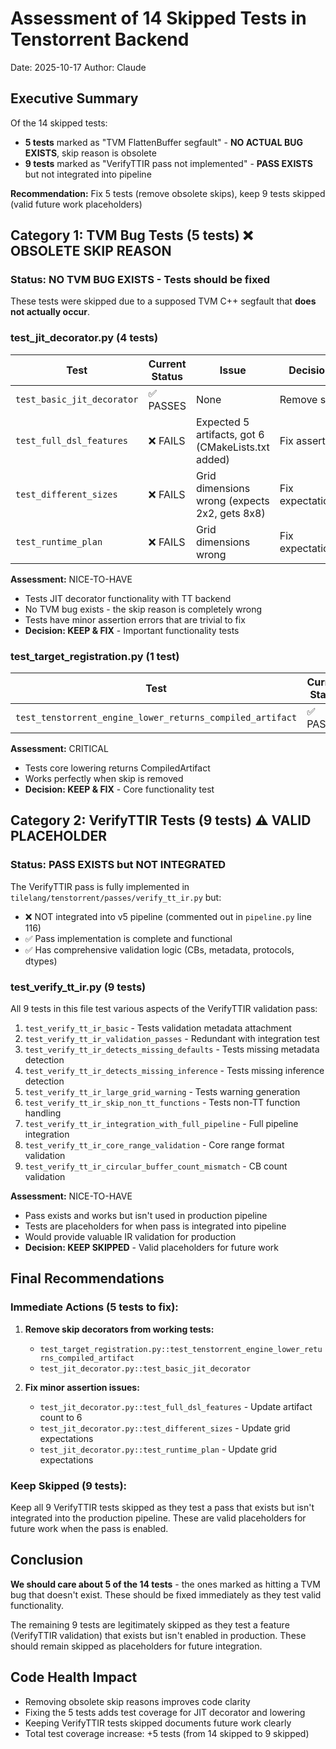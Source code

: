 # Assessment of 14 Skipped Tests in Tenstorrent Backend

Date: 2025-10-17
Author: Claude

## Executive Summary

Of the 14 skipped tests:
- **5 tests** marked as "TVM FlattenBuffer segfault" - **NO ACTUAL BUG EXISTS**, skip reason is obsolete
- **9 tests** marked as "VerifyTTIR pass not implemented" - **PASS EXISTS** but not integrated into pipeline

**Recommendation:** Fix 5 tests (remove obsolete skips), keep 9 tests skipped (valid future work placeholders)

## Category 1: TVM Bug Tests (5 tests) ❌ OBSOLETE SKIP REASON

### Status: NO TVM BUG EXISTS - Tests should be fixed

These tests were skipped due to a supposed TVM C++ segfault that **does not actually occur**.

### test_jit_decorator.py (4 tests)

| Test | Current Status | Issue | Decision |
|------|---------------|-------|----------|
| `test_basic_jit_decorator` | ✅ PASSES | None | Remove skip |
| `test_full_dsl_features` | ❌ FAILS | Expected 5 artifacts, got 6 (CMakeLists.txt added) | Fix assertion |
| `test_different_sizes` | ❌ FAILS | Grid dimensions wrong (expects 2x2, gets 8x8) | Fix expectations |
| `test_runtime_plan` | ❌ FAILS | Grid dimensions wrong | Fix expectations |

**Assessment:** NICE-TO-HAVE
- Tests JIT decorator functionality with TT backend
- No TVM bug exists - the skip reason is completely wrong
- Tests have minor assertion errors that are trivial to fix
- **Decision: KEEP & FIX** - Important functionality tests

### test_target_registration.py (1 test)

| Test | Current Status | Issue | Decision |
|------|---------------|-------|----------|
| `test_tenstorrent_engine_lower_returns_compiled_artifact` | ✅ PASSES | None | Remove skip |

**Assessment:** CRITICAL
- Tests core lowering returns CompiledArtifact
- Works perfectly when skip is removed
- **Decision: KEEP & FIX** - Core functionality test

## Category 2: VerifyTTIR Tests (9 tests) ⚠️ VALID PLACEHOLDER

### Status: PASS EXISTS but NOT INTEGRATED

The VerifyTTIR pass is fully implemented in `tilelang/tenstorrent/passes/verify_tt_ir.py` but:
- ❌ NOT integrated into v5 pipeline (commented out in `pipeline.py` line 116)
- ✅ Pass implementation is complete and functional
- ✅ Has comprehensive validation logic (CBs, metadata, protocols, dtypes)

### test_verify_tt_ir.py (9 tests)

All 9 tests in this file test various aspects of the VerifyTTIR validation pass:

1. `test_verify_tt_ir_basic` - Tests validation metadata attachment
2. `test_verify_tt_ir_validation_passes` - Redundant with integration test
3. `test_verify_tt_ir_detects_missing_defaults` - Tests missing metadata detection
4. `test_verify_tt_ir_detects_missing_inference` - Tests missing inference detection
5. `test_verify_tt_ir_large_grid_warning` - Tests warning generation
6. `test_verify_tt_ir_skip_non_tt_functions` - Tests non-TT function handling
7. `test_verify_tt_ir_integration_with_full_pipeline` - Full pipeline integration
8. `test_verify_tt_ir_core_range_validation` - Core range format validation
9. `test_verify_tt_ir_circular_buffer_count_mismatch` - CB count validation

**Assessment:** NICE-TO-HAVE
- Pass exists and works but isn't used in production pipeline
- Tests are placeholders for when pass is integrated into pipeline
- Would provide valuable IR validation for production
- **Decision: KEEP SKIPPED** - Valid placeholders for future work

## Final Recommendations

### Immediate Actions (5 tests to fix):

1. **Remove skip decorators from working tests:**
   - `test_target_registration.py::test_tenstorrent_engine_lower_returns_compiled_artifact`
   - `test_jit_decorator.py::test_basic_jit_decorator`

2. **Fix minor assertion issues:**
   - `test_jit_decorator.py::test_full_dsl_features` - Update artifact count to 6
   - `test_jit_decorator.py::test_different_sizes` - Update grid expectations
   - `test_jit_decorator.py::test_runtime_plan` - Update grid expectations

### Keep Skipped (9 tests):

Keep all 9 VerifyTTIR tests skipped as they test a pass that exists but isn't integrated into the production pipeline. These are valid placeholders for future work when the pass is enabled.

## Conclusion

**We should care about 5 of the 14 tests** - the ones marked as hitting a TVM bug that doesn't exist. These should be fixed immediately as they test valid functionality.

The remaining 9 tests are legitimately skipped as they test a feature (VerifyTTIR validation) that exists but isn't enabled in production. These should remain skipped as placeholders for future integration.

## Code Health Impact

- Removing obsolete skip reasons improves code clarity
- Fixing the 5 tests adds test coverage for JIT decorator and lowering
- Keeping VerifyTTIR tests skipped documents future work clearly
- Total test coverage increase: +5 tests (from 14 skipped to 9 skipped)